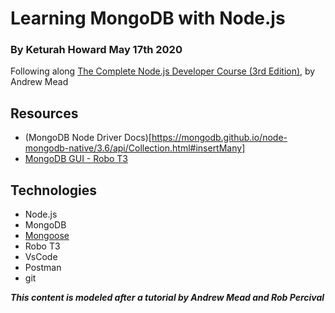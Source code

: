 # Learning MongoDB with Node.js
### By Keturah Howard May 17th 2020

Following along [The Complete Node.js Developer Course (3rd Edition)](https://www.udemy.com/course/the-complete-nodejs-developer-course-2/), by Andrew Mead

## Resources
- (MongoDB Node Driver Docs)[https://mongodb.github.io/node-mongodb-native/3.6/api/Collection.html#insertMany]
- [MongoDB GUI - Robo T3](https://robomongo.org/download)

## Technologies
- Node.js
- MongoDB
- [Mongoose](https://mongoosejs.com/)
- Robo T3
- VsCode
- Postman
- git

***This content is modeled after a tutorial by Andrew Mead and Rob Percival***